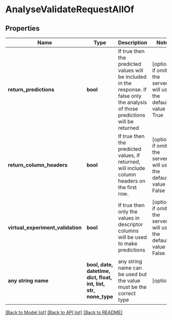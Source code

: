 # AnalyseValidateRequestAllOf


## Properties
Name | Type | Description | Notes
------------ | ------------- | ------------- | -------------
**return_predictions** | **bool** | If true then the predicted values will be included in the response. If false only the analysis of those predictions will be returned | [optional]  if omitted the server will use the default value of True
**return_column_headers** | **bool** | If true then the predicted values, if returned, will include column headers on the first row. | [optional]  if omitted the server will use the default value of False
**virtual_experiment_validation** | **bool** | If true then only the values in descriptor columns will be used to make predictions | [optional]  if omitted the server will use the default value of False
**any string name** | **bool, date, datetime, dict, float, int, list, str, none_type** | any string name can be used but the value must be the correct type | [optional]

[[Back to Model list]](../README.md#documentation-for-models) [[Back to API list]](../README.md#documentation-for-api-endpoints) [[Back to README]](../README.md)


